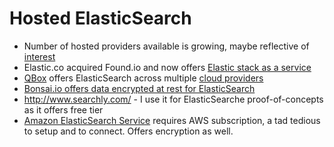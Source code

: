 # Hosted ElasticSearch #

* Number of hosted providers available is growing, maybe reflective of <a href="https://www.google.com/trends/explore?q=elasticsearch" target="_blank">interest</a>
* Elastic.co acquired Found.io and now offers <a href="https://www.elastic.co/cloud" target="_blank">Elastic stack as a service</a>
* <a href="https://qbox.io/" target="_blank">QBox</a> offers ElasticSearch across multiple <a href="http://status.qbox.io/" target="_blank">cloud providers</a>
* <a href="https://bonsai.io/2015/10/26/bonsai-security" target="_blank">Bonsai.io offers data encrypted at rest for ElasticSearch</a>
* http://www.searchly.com/ - I use it for ElasticSearche proof-of-concepts as it offers free tier
* <a href="https://aws.amazon.com/elasticsearch-service/" target="_blank">Amazon ElasticSearch Service</a> requires AWS subscription, a tad tedious to setup and to connect. Offers encryption as well.